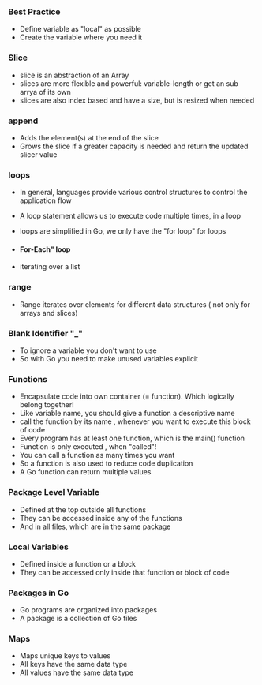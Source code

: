 ### Best Practice ###
- Define variable as "local" as possible
- Create the variable where you need it

### Slice ###
- slice is an abstraction of an Array
- slices are more flexible and powerful: variable-length or get an sub arrya of its own
- slices are also index based and have a size, but is resized when needed


### append ###
- Adds the element(s) at the end of the slice
- Grows the slice if a greater capacity is needed and return the updated slicer value

### loops ###
- In general, languages provide various control structures to control the application flow
- A loop statement allows us to execute code multiple times, in a loop
- loops are simplified in Go, we only have the "for loop" for loops

 - #### For-Each" loop ####
  - iterating over a list

### range ###
- Range iterates over elements for different data structures ( not only for arrays and slices)

### Blank Identifier "_" ###
- To ignore a variable you don't want to use
- So with Go you need to make unused variables explicit


### Functions ###
- Encapsulate code into own container (= function). Which logically belong together!
- Like variable name, you should give a function a descriptive name
- call the function by its name , whenever you want to execute this block of code
- Every program has at least one function, which is the main() function
- Function is only executed , when "called"!
- You can call a function as many times you want
- So a function is also used to reduce code duplication
- A Go function can return multiple values

### Package Level Variable ###
- Defined at the top outside all functions
- They can be accessed inside any of the functions
- And in all files, which are in the same package


### Local Variables ###
- Defined inside a function or a block
- They can be accessed only inside that function or block of code

### Packages in Go ###
- Go programs are organized into packages
- A package is a collection of Go files

### Maps ###
- Maps unique keys to values
- All keys have the same data type
- All values have the same data type